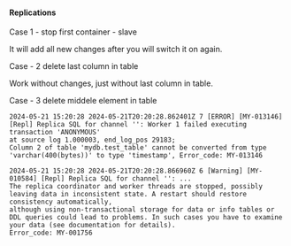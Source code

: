 #### Replications
Case 1 - stop first container - slave

It will add all new changes after you will switch it on again.

Case - 2 delete last column in table

Work without changes, just without last column in table.

Case - 3 delete middele element in table

```
2024-05-21 15:20:28 2024-05-21T20:20:28.862401Z 7 [ERROR] [MY-013146] [Repl] Replica SQL for channel '': Worker 1 failed executing transaction 'ANONYMOUS' 
at source log 1.000003, end_log_pos 29183; 
Column 2 of table 'mydb.test_table' cannot be converted from type 'varchar(400(bytes))' to type 'timestamp', Error_code: MY-013146
```

```
2024-05-21 15:20:28 2024-05-21T20:20:28.866960Z 6 [Warning] [MY-010584] [Repl] Replica SQL for channel '': ... 
The replica coordinator and worker threads are stopped, possibly leaving data in inconsistent state. A restart should restore consistency automatically, 
although using non-transactional storage for data or info tables or DDL queries could lead to problems. In such cases you have to examine your data (see documentation for details). 
Error_code: MY-001756
```